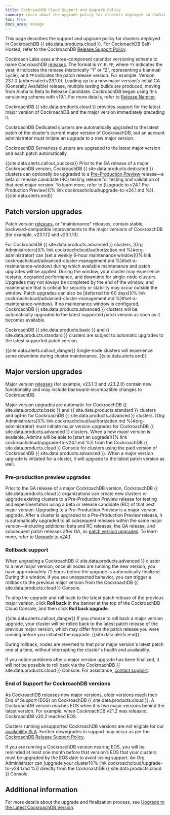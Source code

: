 ```yaml
---
title: CockroachDB Cloud Support and Upgrade Policy
summary: Learn about the upgrade policy for clusters deployed in CockroachDB Cloud.
toc: true
docs_area: manage
---
```


This page describes the support and upgrade policy for clusters deployed in CockroachDB {{ site.data.products.cloud }}. For CockroachDB Self-Hosted, refer to the CockroachDB  [Release Support Policy](https://www.cockroachlabs.com/docs/releases/release-support-policy).

Cockroach Labs uses a three-component calendar versioning scheme to name CockroachDB [releases](https://cockroachlabs.com/docs/releases/index#production-releases). The format is `YY.R.PP`, where `YY` indicates the year, `R` indicates the release (historically “1” or “2”, representing a biannual cycle), and `PP` indicates the patch release version. For example: Version 23.1.0 (abbreviated v23.1.0). Leading up to a new major version's initial GA (Generally Available) release, multiple testing builds are produced, moving from Alpha to Beta to Release Candidate. CockroachDB began using this versioning scheme with v19.1. For more details, refer to [Release Naming](https://cockroachlabs.com/docs/releases/index#release-naming).

CockroachDB {{ site.data.products.cloud }} provides support for the latest major version of CockroachDB and the major version immediately preceding it.

CockroachDB Dedicated clusters are automatically upgraded to the latest patch of the cluster’s current major version of CockroachDB, but an account administrator must initiate an upgrade to a new major version.

CockroachDB Serverless clusters are upgraded to the latest major version and each patch automatically.

{{site.data.alerts.callout_success}}
Prior to the GA release of a major CockroachDB version, CockroachDB {{ site.data.products.dedicated }} clusters can optionally be upgraded to a [Pre-Production Preview](#pre-production-preview-upgrades) release—a beta or release candidate (RC) testing release for testing and validation of that next major version. To learn more, refer to [Upgrade to v24.1 Pre-Production Preview]({% link cockroachcloud/upgrade-to-v24.1.md %}).
{{site.data.alerts.end}}

## Patch version upgrades

Patch version [releases](https://www.cockroachlabs.com/docs/releases), or "maintenance" releases, contain stable, backward-compatible improvements to the major versions of CockroachDB (for example, v23.1.12 and v23.1.13).

For CockroachDB {{ site.data.products.advanced }} clusters, [Org Administrators]({% link cockroachcloud/authorization.md %}#org-administrator) can [set a weekly 6-hour maintenance window]({% link cockroachcloud/advanced-cluster-management.md %}#set-a-maintenance-window) during which available maintenance and patch upgrades will be applied. During the window, your cluster may experience restarts, degraded performance, and downtime for single-node clusters. Upgrades may not always be completed by the end of the window, and maintenance that is critical for security or stability may occur outside the window. Patch upgrades can also be [deferred for 60 days]({% link cockroachcloud/advanced-cluster-management.md %}#set-a-maintenance-window). If no maintenance window is configured, CockroachDB {{ site.data.products.advanced }} clusters will be automatically upgraded to the latest supported patch version as soon as it becomes available.

CockroachDB {{ site.data.products.basic }} and {{ site.data.products.standard }} clusters are subject to automatic upgrades to the latest supported patch version.

{{site.data.alerts.callout_danger}}
Single-node clusters will experience some downtime during cluster maintenance.
{{site.data.alerts.end}}

## Major version upgrades

Major version [releases](https://www.cockroachlabs.com/docs/releases) (for example, v23.1.0 and v23.2.0) contain new functionality and may include backward-incompatible changes to CockroachDB.

Major version upgrades are automatic for CockroachDB {{ site.data.products.basic }} and {{ site.data.products.standard }} clusters and opt-in for CockroachDB {{ site.data.products.advanced }} clusters. [Org Administrators]({% link cockroachcloud/authorization.md %}#org-administrator) must initiate major version upgrades for CockroachDB {{ site.data.products.advanced }} clusters. When a new major version is available, Admins will be able to [start an upgrade]({% link cockroachcloud/upgrade-to-v24.1.md %}) from the CockroachDB {{ site.data.products.cloud }} Console for clusters using the paid version of CockroachDB {{ site.data.products.advanced }}. When a major version upgrade is initiated for a cluster, it will upgrade to the latest patch version as well.

### Pre-production preview upgrades
Prior to the GA release of a major CockroachDB version, CockroachDB {{ site.data.products.cloud }} organizations can create new clusters or upgrade existing clusters to a Pre-Production Preview release for testing and experimentation using a beta or release candidate (RC) of that next major version. Upgrading to a Pre-Production Preview is a major-version upgrade. After a cluster is upgraded to a Pre-Production Preview release, it is automatically upgraded to all subsequent releases within the same major version—including additional beta and RC releases, the GA release, and subsequent patch releases after GA, as [patch version upgrades](#patch-version-upgrades). To learn more, refer to [Upgrade to v24.1](https://cockroachlabs.com/docs/cockroachcloud/upgrade-to-v24.1).

### Rollback support

When upgrading a CockroachDB {{ site.data.products.advanced }} cluster to a new major version, once all nodes are running the new version, you have approximately 72 hours before the upgrade is automatically finalized. During this window, if you see unexpected behavior, you can trigger a rollback to the previous major version from the CockroachDB {{ site.data.products.cloud }} Console.

To stop the upgrade and roll back to the latest patch release of the previous major version, click **Roll back** in the banner at the top of the CockroachDB Cloud Console, and then click **Roll back upgrade**.

{{site.data.alerts.callout_danger}}
If you choose to roll back a major version upgrade, your cluster will be rolled back to the latest patch release of the previous major version, which may differ from the patch release you were running before you initiated the upgrade.
{{site.data.alerts.end}}

During rollback, nodes are reverted to that prior major version's latest patch one at a time, without interrupting the cluster's health and availability.

If you notice problems after a major version upgrade has been finalized, it will not be possible to roll back via the CockroachDB {{ site.data.products.cloud }} Console. For assistance, [contact support](https://support.cockroachlabs.com/hc/requests/new).

### End of Support for CockroachDB versions

As CockroachDB releases new major versions, older versions reach their End of Support (EOS) on CockroachDB {{ site.data.products.cloud }}. A CockroachDB version reaches EOS when it is two major versions behind the latest version. For example, when CockroachDB v21.2 was released, CockroachDB v20.2 reached EOS.

Clusters running unsupported CockroachDB versions are not eligible for our [availability SLA](https://www.cockroachlabs.com/cloud-terms-and-conditions/). Further downgrades in support may occur as per the [CockroachDB Release Support Policy](https://www.cockroachlabs.com/docs/releases/release-support-policy).

If you are running a CockroachDB version nearing EOS, you will be reminded at least one month before that version’s EOS that your clusters must be upgraded by the EOS date to avoid losing support. An Org Administrator can [upgrade your cluster]({% link cockroachcloud/upgrade-to-v24.1.md %}) directly from the CockroachDB {{ site.data.products.cloud }} Console.

## Additional information

For more details about the upgrade and finalization process, see [Upgrade to the Latest CockroachDB Version](https://cockroachlabs.com/docs/cockroachcloud/upgrade-to-v23.1).
